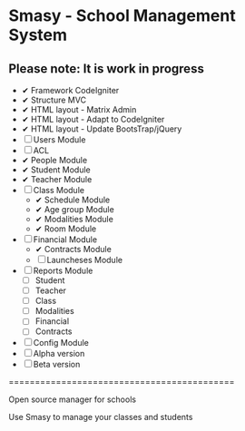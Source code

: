 # Smasy - School Management System 

## Please note: It is **work in progress**

- ✔ Framework CodeIgniter
- ✔ Structure MVC
- ✔ HTML layout - Matrix Admin
- ✔ HTML layout - Adapt to CodeIgniter
- ✔ HTML layout - Update BootsTrap/jQuery
- ☐ Users Module
- ☐ ACL
- ✔ People Module
- ✔ Student Module
- ✔ Teacher Module
- ☐ Class Module
    - ✔ Schedule Module
    - ✔ Age group Module
    - ✔ Modalities Module
    - ✔ Room Module
- ☐ Financial Module
    - ✔ Contracts Module
    - ☐ Launcheses Module
- ☐ Reports Module
    - ☐ Student
    - ☐ Teacher
    - ☐ Class
    - ☐ Modalities
    - ☐ Financial
    - ☐ Contracts
- ☐ Config Module
- ☐ Alpha version
- ☐ Beta version

===========================================

Open source manager for schools

Use Smasy to manage your classes and students
